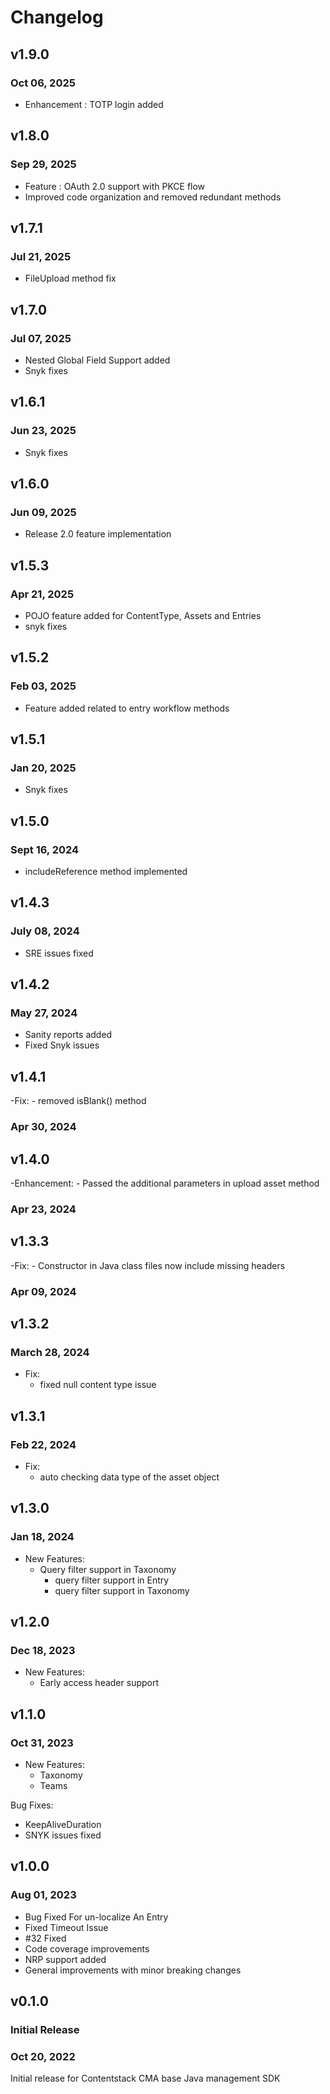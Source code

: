 # Changelog

## v1.9.0

### Oct 06, 2025

- Enhancement : TOTP login added

## v1.8.0

### Sep 29, 2025

- Feature : OAuth 2.0 support with PKCE flow
- Improved code organization and removed redundant methods

## v1.7.1

### Jul 21, 2025

- FileUpload method fix

## v1.7.0

### Jul 07, 2025

- Nested Global Field Support added
- Snyk fixes

## v1.6.1

### Jun 23, 2025

- Snyk fixes

## v1.6.0

### Jun 09, 2025

- Release 2.0 feature implementation

## v1.5.3

### Apr 21, 2025

- POJO feature added for ContentType, Assets and Entries
- snyk fixes

## v1.5.2

### Feb 03, 2025

- Feature added related to entry workflow methods

## v1.5.1

### Jan 20, 2025

- Snyk fixes

## v1.5.0

### Sept 16, 2024

- includeReference method implemented

## v1.4.3

### July 08, 2024

- SRE issues fixed

## v1.4.2

### May 27, 2024

- Sanity reports added
- Fixed Snyk issues

## v1.4.1
-Fix:
    - removed isBlank() method 
### Apr 30, 2024

## v1.4.0
-Enhancement:
    - Passed the additional parameters in upload asset method
### Apr 23, 2024

## v1.3.3
-Fix:
    - Constructor in Java class files now include missing headers
### Apr 09, 2024  

## v1.3.2

### March 28, 2024

- Fix:
    - fixed null content type issue

## v1.3.1

### Feb 22, 2024

- Fix:
    - auto checking data type of the asset object

## v1.3.0

### Jan 18, 2024

- New Features:
    - Query filter support in Taxonomy
        - query filter support in Entry
        - query filter support in Taxonomy

## v1.2.0

### Dec 18, 2023

- New Features:
    - Early access header support

## v1.1.0

### Oct 31, 2023

- New Features:
    - Taxonomy
    - Teams

Bug Fixes:

- KeepAliveDuration
- SNYK issues fixed

## v1.0.0

### Aug 01, 2023

- Bug Fixed For un-localize An Entry
- Fixed Timeout Issue
- #32 Fixed
- Code coverage improvements
- NRP support added
- General improvements with minor breaking changes

## v0.1.0

### Initial Release

### Oct 20, 2022

Initial release for Contentstack CMA base Java management SDK
